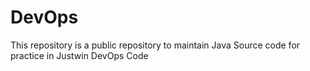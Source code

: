 # DevOps
This repository is a public repository to maintain Java Source code for practice in Justwin DevOps Code
